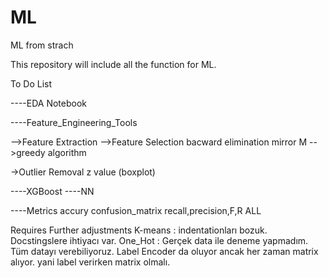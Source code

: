 # ML
ML from strach

This repository will include all the function for ML. 

To Do List

----EDA Notebook 


----Feature_Engineering_Tools
  
  -->Feature Extraction
  -->Feature Selection
      bacward elimination mirror M
      -->greedy algorithm
   
      
      
      
  ->Outlier Removal
    z value (boxplot)
    
   
  
----XGBoost
----NN

----Metrics
    accury
    confusion_matrix
    recall,precision,F,R
    ALL


Requires Further adjustments
K-means : indentationları bozuk. Docstingslere ihtiyacı var.
One_Hot : Gerçek data ile deneme yapmadım. Tüm datayı verebiliyoruz. Label Encoder da oluyor ancak her zaman matrix alıyor. yani label verirken matrix olmalı.




